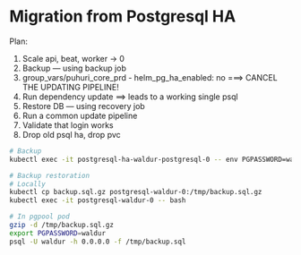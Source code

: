 <!-- EXTERNAL DOCUMENT
Source: https://code.opennodecloud.com/waldur/waldur-helm.git
Branch: master
Remote Path: docs//migration-from-psql-ha.md
Local Path: docs/admin-guide/deployment/helm/docs/
Last Sync: 2025-11-01T03:04:11.216860

WARNING: This file is automatically synchronized from the source repository.
DO NOT EDIT this file directly. Changes will be overwritten.
Edit the source at: https://code.opennodecloud.com/waldur/waldur-helm.git/-/tree/master/docs//migration-from-psql-ha.md
-->


# Migration from Postgresql HA

Plan:

1. Scale api, beat, worker -> 0
2. Backup — using backup job
3. group_vars/puhuri_core_prd - helm_pg_ha_enabled: no ===> CANCEL THE UPDATING PIPELINE!
4. Run dependency update ==> leads to a working single psql
5. Restore DB — using recovery job
6. Run a common update pipeline
7. Validate that login works
8. Drop old psql ha, drop pvc

```bash
# Backup
kubectl exec -it postgresql-ha-waldur-postgresql-0 -- env PGPASSWORD=waldur pg_dump -h 0.0.0.0 -U waldur waldur | gzip -9 > backup.sql.gz

# Backup restoration
# Locally
kubectl cp backup.sql.gz postgresql-waldur-0:/tmp/backup.sql.gz
kubectl exec -it postgresql-waldur-0 -- bash

# In pgpool pod
gzip -d /tmp/backup.sql.gz
export PGPASSWORD=waldur
psql -U waldur -h 0.0.0.0 -f /tmp/backup.sql
```
